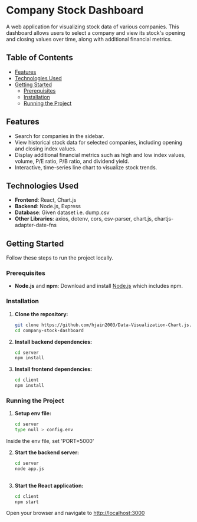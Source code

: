 # Company Stock Dashboard

A web application for visualizing stock data of various companies. This dashboard allows users to select a company and view its stock's opening and closing values over time, along with additional financial metrics.

## Table of Contents
- [Features](#features)
- [Technologies Used](#technologies-used)
- [Getting Started](#getting-started)
  - [Prerequisites](#prerequisites)
  - [Installation](#installation)
  - [Running the Project](#running-the-project)

## Features
- Search for companies in the sidebar.
- View historical stock data for selected companies, including opening and closing index values.
- Display additional financial metrics such as high and low index values, volume, P/E ratio, P/B ratio, and dividend yield.
- Interactive, time-series line chart to visualize stock trends.
<!-- Add a screenshot image here -->

## Technologies Used
- **Frontend**: React, Chart.js
- **Backend**: Node.js, Express
- **Database**: Given dataset i.e. dump.csv
- **Other Libraries**: axios, dotenv, cors, csv-parser, chart.js, chartjs-adapter-date-fns

## Getting Started

Follow these steps to run the project locally.

### Prerequisites
- **Node.js** and **npm**: Download and install [Node.js](https://nodejs.org/) which includes npm.

### Installation

1. **Clone the repository:**
   ```bash
   git clone https://github.com/hjain2003/Data-Visualization-Chart.js.git
   cd company-stock-dashboard
   
2. **Install backend dependencies:**
   ```bash
   cd server
   npm install
   
3. **Install frontend dependencies:**
   ```bash
   cd client
   npm install

### Running the Project

1. **Setup env file:**
   ```bash
   cd server
   type null > config.env
  Inside the env file, set 'PORT=5000'

2. **Start the backend server:**
   ```bash
   cd server
   node app.js
  
3. **Start the React application:**
   ```bash
   cd client
   npm start
  Open your browser and navigate to [http://localhost:3000](http://localhost:3000)




